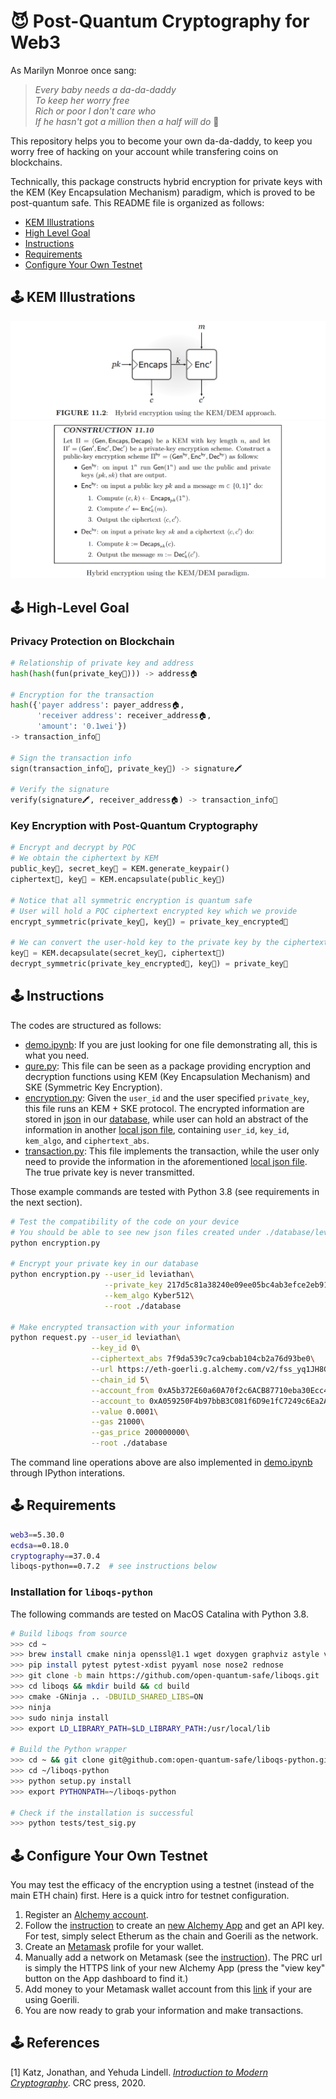 # 😈 Post-Quantum Cryptography for Web3

As Marilyn Monroe once sang:
> *Every baby needs a da-da-daddy*\
> *To keep her worry free*\
> *Rich or poor I don't care who*\
> *If he hasn't got a million then a half will do* 💸

This repository helps you to become your own da-da-daddy, to keep you worry free of hacking on your account while transfering coins on blockchains.

Technically, this package constructs hybrid encryption for private keys with the KEM (Key Encapsulation Mechanism) paradigm, which is proved to be post-quantum safe. This README file is organized as follows:
- [KEM Illustrations](#-kem-illustrations)
- [High Level Goal](#-high-level-goal)
- [Instructions](#-instructions)
- [Requirements](#-requirements)
- [Configure Your Own Testnet](#-configure-your-own-testnet)

## 🕹 KEM Illustrations
![kem-illustration](images/kem-illustration.png)
![kem-algo](images/kem-algo.png)
<!-- The key pair generation are run only once, and we assume that the secret key is stored securely by the receiver. -->
<!-- We assume that the channel is unsafe. -->
<!-- Suppose that if there is no EMS and we directly transmit the key, then this key may be intercepted and be used to decrypt the message. -->
<!-- Thus, KEM is introduced. In this case, only the ciphertext is transmitted (assuming that the secret key is pre-saved by the receiver). -->
<!-- Even if the attacker intercepts the ciphertext, he will not be able to guess even a bit for the key, which is used to encode the message. -->

## 🕹 High-Level Goal
### Privacy Protection on Blockchain
```python
# Relationship of private key and address
hash(hash(fun(private_key🔑))) -> address🏠

# Encryption for the transaction
hash({'payer address': payer_address🏠,
      'receiver address': receiver_address🏠,
      'amount': '0.1wei'})   
-> transaction_info🧾

# Sign the transaction info
sign(transaction_info🧾, private_key🔑) -> signature🖍

# Verify the signature
verify(signature🖍, receiver_address🏠) -> transaction_info🧾
```
### Key Encryption with Post-Quantum Cryptography
```python
# Encrypt and decrypt by PQC
# We obtain the ciphertext by KEM
public_key💉, secret_key🧬 = KEM.generate_keypair()
ciphertext📜, key💊 = KEM.encapsulate(public_key💉)

# Notice that all symmetric encryption is quantum safe
# User will hold a PQC ciphertext encrypted key which we provide
encrypt_symmetric(private_key🔑, key💊) = private_key_encrypted🔐

# We can convert the user-hold key to the private key by the ciphertext
key💊 = KEM.decapsulate(secret_key🧬, ciphertext📜)
decrypt_symmetric(private_key_encrypted🔐, key💊) = private_key🔑
```

## 🕹 Instructions
The codes are structured as follows:
- [demo.ipynb](https://github.com/ZIYU-DEEP/post-quantum-crypto-for-blockchains/blob/main/demo.ipynb): If you are just looking for one file demonstrating all, this is what you need.
- [qure.py](https://github.com/ZIYU-DEEP/post-quantum-crypto-for-blockchains/blob/main/encryption.py): This file can be seen as a package providing encryption and decryption functions using KEM (Key Encapsulation Mechanism) and SKE (Symmetric Key Encryption).
- [encryption.py](https://github.com/ZIYU-DEEP/post-quantum-crypto-for-blockchains/blob/main/encryption.py): Given the `user_id` and the user specified `private_key`, this file runs an KEM + SKE protocol. The encrypted information are stored in [json](https://github.com/ZIYU-DEEP/post-quantum-crypto-for-blockchains/blob/main/database/leviathan/0.json) in our [database](https://github.com/ZIYU-DEEP/post-quantum-crypto-for-blockchains/tree/main/database/), while user can hold an abstract of the information in another [local json file](https://github.com/ZIYU-DEEP/post-quantum-crypto-for-blockchains/blob/main/database/leviathan/0_local.json), containing `user_id`, `key_id`, `kem_algo`, and `ciphertext_abs`.
- [transaction.py](https://github.com/ZIYU-DEEP/post-quantum-crypto-for-blockchains/blob/main/transaction.py): This file implements the transaction, while the user only need to provide the information in the aforementioned [local json file](https://github.com/ZIYU-DEEP/post-quantum-crypto-for-blockchains/blob/main/database/leviathan/0_local.json). The true private key is never transmitted.

Those example commands are tested with Python 3.8 (see requirements in the next section).
```bash
# Test the compatibility of the code on your device
# You should be able to see new json files created under ./database/leviathan/
python encryption.py

# Encrypt your private key in our database
python encryption.py --user_id leviathan\
                     --private_key 217d5c81a38240e09ee05bc4ab3efce2eb91d24973162f9833ed18aa7b4460b9\
                     --kem_algo Kyber512\
                     --root ./database

# Make encrypted transaction with your information
python request.py --user_id leviathan\
                  --key_id 0\
                  --ciphertext_abs 7f9da539c7ca9cbab104cb2a76d93be0\
                  --url https://eth-goerli.g.alchemy.com/v2/fss_yq1JH8COJapGjbQCuaCD77JrjQRp\
                  --chain_id 5\
                  --account_from 0xA5b372E60a60A70f2c6ACB87710eba30Ecc4D479\
                  --account_to 0xA059250F4b97bbB3C081f6D9e1fC7249c6Ea2A0c\
                  --value 0.0001\
                  --gas 21000\
                  --gas_price 200000000\
                  --root ./database
```
The command line operations above are also implemented in [demo.ipynb](https://github.com/ZIYU-DEEP/post-quantum-crypto-for-blockchains/blob/main/demo.ipynb) through IPython interations.

## 🕹 Requirements
```bash
web3==5.30.0
ecdsa==0.18.0
cryptography==37.0.4
liboqs-python==0.7.2  # see instructions below
```
### Installation for `liboqs-python`
The following commands are tested on MacOS Catalina with Python 3.8.
```bash
# Build liboqs from source
>>> cd ~
>>> brew install cmake ninja openssl@1.1 wget doxygen graphviz astyle valgrind
>>> pip install pytest pytest-xdist pyyaml nose nose2 rednose
>>> git clone -b main https://github.com/open-quantum-safe/liboqs.git
>>> cd liboqs && mkdir build && cd build
>>> cmake -GNinja .. -DBUILD_SHARED_LIBS=ON
>>> ninja
>>> sudo ninja install
>>> export LD_LIBRARY_PATH=$LD_LIBRARY_PATH:/usr/local/lib

# Build the Python wrapper
>>> cd ~ && git clone git@github.com:open-quantum-safe/liboqs-python.git
>>> cd ~/liboqs-python
>>> python setup.py install
>>> export PYTHONPATH=~/liboqs-python

# Check if the installation is successful
>>> python tests/test_sig.py
```

## 🕹 Configure Your Own Testnet
You may test the efficacy of the encryption using a testnet (instead of the main ETH chain) first. Here is a quick intro for testnet configuration.
1. Register an [Alchemy account](https://www.alchemy.com/).
2. Follow the [instruction](https://docs.alchemy.com/docs/alchemy-quickstart-guide) to create an [new Alchemy App](https://dashboard.alchemy.com/apps) and get an API key. For test, simply select Etherum as the chain and Goerili as the network.
3. Create an [Metamask](https://metamask.io/) profile for your wallet.
4. Manually add a network on Metamask (see the [instruction](https://docs.alchemy.com/docs/how-to-add-alchemy-rpc-endpoints-to-metamask)). The PRC url is simply the HTTPS link of your new Alchemy App (press the "view key" button on the App dashboard to find it.)
5. Add money to your Metamask wallet account from this [link](https://goerlifaucet.com/) if your are using Goerili.
6. You are now ready to grab your information and make transactions.

## 🕹 References
[1] Katz, Jonathan, and Yehuda Lindell. [*Introduction to Modern Cryptography*](http://library.lol/main/E59B838EB90F79A638831BEDCEAA5179). CRC press, 2020.
